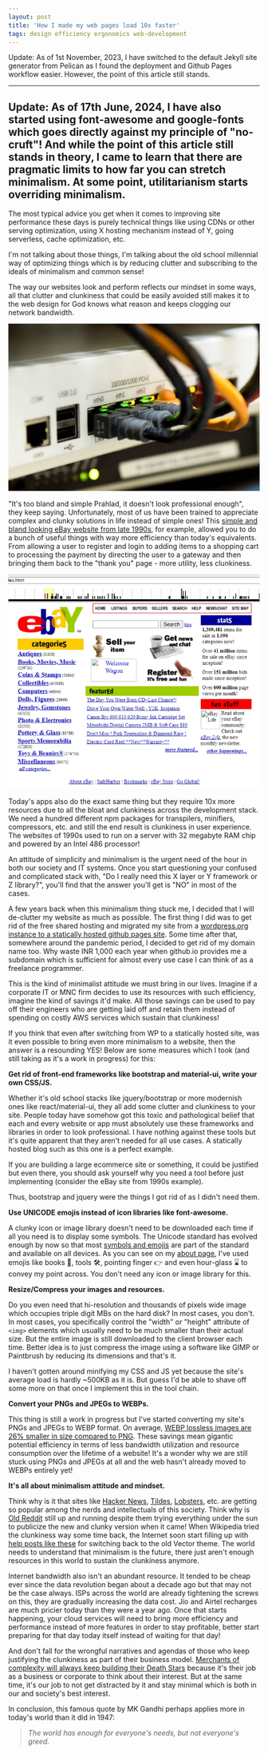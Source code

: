 ```yaml
---
layout: post
title: 'How I made my web pages load 10x faster'
tags: design efficiency ergonomics web-development
---
```


Update: As of 1st November, 2023, I have switched to the default Jekyll site generator from Pelican as I found the deployment and Github Pages workflow easier. However, the point of this article still stands.

---
Update: As of 17th June, 2024, I have also started using font-awesome and google-fonts which goes directly against my principle of "no-cruft"! And while the point of this article still stands in theory, I came to learn that there are pragmatic limits to how far you can stretch minimalism. At some point, utilitarianism starts overriding minimalism.
---
The most typical advice you get when it comes to improving site performance these days is purely technical things like using CDNs or other serving optimization, using X hosting mechanism instead of Y, going serverless, cache optimization, etc.

I'm not talking about those things, I'm talking about the old school millennial way of optimizing things which is by reducing clutter and subscribing to the ideals of minimalism and common sense!

The way our websites look and perform reflects our mindset in some ways, all that clutter and clunkiness that could be easily avoided still makes it to the web design for God knows what reason and keeps clogging our network bandwidth.

![lan-switch](/uploads/lan-switch.webp)

"It's too bland and simple Prahlad, it doesn't look professional enough", they keep saying. Unfortunately, most of us have been trained to appreciate complex and clunky solutions in life instead of simple ones! This [simple and bland looking eBay website from late 1990s](https://web.archive.org/web/19990117033159/http://pages.ebay.com/aw/index.html), for example, allowed you to do a bunch of useful things with way more efficiency than today's equivalents. From allowing a user to register and login to adding items to a shopping cart to processing the payment by directing the user to a gateway and then bringing them back to the "thank you" page - more utility, less clunkiness.

![web page from 1990s](/uploads/ebay_1999.webp)

Today's apps also do the exact same thing but they require 10x more resources due to all the bloat and clunkiness across the development stack. We need a hundred different npm packages for transpilers, minifiers, compressors, etc. and still the end result is clunkiness in user experience. The websites of 1990s used to run on a server with 32 megabyte RAM chip and powered by an Intel 486 processor!

An attitude of simplicity and minimalism is the urgent need of the hour in both our society and IT systems. Once you start questioning your confused and complicated stack with, "Do I really need this X layer or Y framework or Z library?", you'll find that the answer you'll get is "NO" in most of the cases.

A few years back when this minimalism thing stuck me, I decided that I will de-clutter my website as much as possible. The first thing I did was to get rid of the free shared hosting and migrated my site from a [wordpress.org instance to a statically hosted github pages site](https://prahladyeri.github.io/blog/2019/05/wordpress-to-pelican-in-24-hours.html). Some time after that, somewhere around the pandemic period, I decided to get rid of my domain name too. Why waste INR 1,000 each year when github.io provides me a subdomain which is sufficient for almost every use case I can think of as a freelance programmer.

This is the kind of minimalist attitude we must bring in our lives. Imagine if a corporate IT or MNC firm decides to use its resources with such efficiency, imagine the kind of savings it'd make. All those savings can be used to pay off their engineers who are getting laid off and retain them instead of spending on costly AWS services which sustain that clunkiness!

If you think that even after switching from WP to a statically hosted site, was it even possible to bring even more minimalism to a website, then the answer is a resounding YES! Below are some measures which I took (and still taking as it's a work in progress) for this:

**Get rid of front-end frameworks like bootstrap and material-ui, write your own CSS/JS.**

Whether it's old school stacks like jquery/bootstrap or more modernish ones like react/material-ui, they all add some clutter and clunkiness to your site. People today have somehow got this toxic and pathological belief that each and every website or app must absolutely use these frameworks and libraries in order to look professional. I have nothing against these tools but it's quite apparent that they aren't needed for all use cases. A statically hosted blog such as this one is a perfect example.

If you are building a large ecommerce site or something, it could be justified but even there, you should ask yourself why you need a tool before just implementing (consider the eBay site from 1990s example).

Thus, bootstrap and jquery were the things I got rid of as I didn't need them.

**Use UNICODE emojis instead of icon libraries like font-awesome.**

A clunky icon or image library doesn't need to be downloaded each time if all you need is to display some symbols. The Unicode standard has evolved enough by now so that most [symbols and emojis](https://emojipedia.org/objects/) are part of the standard and available on all devices. As you can see on my [about page](/about), I've used emojis like books 📗, tools 🛠, pointing finger 👉 and even hour-glass ⌛ to convey my point across. You don't need any icon or image library for this.

**Resize/Compress your images and resources.**

Do you even need that hi-resolution and thousands of pixels wide image which occupies triple digit MBs on the hard disk? In most cases, you don't. In most cases, you specifically control the "width" or "height" attribute of `<img>` elements which usually need to be much smaller than their actual size. But the entire image is still downloaded to the client browser each time. Better idea is to just compress the image using a software like GIMP or Paintbrush by reducing its dimensions and that's it.

I haven't gotten around minifying my CSS and JS yet because the site's average load is hardly ~500KB as it is. But guess I'd be able to shave off some more on that once I implement this in the tool chain.

**Convert your PNGs and JPEGs to WEBPs.**

This thing is still a work in progress but I've started converting my site's PNGs and JPEGs to WEBP format. On average, [WEBP lossless images are 26% smaller in size compared to PNG](https://developers.google.com/speed/webp). These savings mean gigantic potential efficiency in terms of less bandwidth utilization and resource consumption over the lifetime of a website! It's a wonder why we are still stuck using PNGs and JPEGs at all and the web hasn't already moved to WEBPs entirely yet!

**It's all about minimalism attitude and mindset.**

Think why is it that sites like [Hacker News](https://news.ycombinator.com/news), [Tildes](https://tildes.net/), [Lobsters](https://lobste.rs/), etc. are getting so popular among the nerds and intellectuals of this society. Think why is [Old Reddit](https://old.reddit.com/) still up and running despite them trying everything under the sun to publicize the new and clunky version when it came! When Wikipedia tried the clunkiness way some time back, the Internet soon start filling up with [help posts like these](https://www.howtogeek.com/866617/how-to-get-the-old-wikipedia-layout-back/) for switching back to the old Vector theme. The world needs to understand that minimalism is the future, there just aren't enough resources in this world to sustain the clunkiness anymore.

Internet bandwidth also isn't an abundant resource. It tended to be cheap ever since the data revolution began about a decade ago but that may not be the case always. ISPs across the world are already tightening the screws on this, they are gradually increasing the data cost. Jio and Airtel recharges are much pricier today than they were a year ago. Once that starts happening, your cloud services will need to bring more efficiency and performance instead of more features in order to stay profitable, better start preparing for that day today itself instead of waiting for that day!

And don't fall for the wrongful narratives and agendas of those who keep justifying the clunkiness as part of their business model. [Merchants of complexity will always keep building their Death Stars](https://world.hey.com/dhh/they-re-rebuilding-the-death-star-of-complexity-4fb5d08d) because it's their job as a business or corporate to think about their interest. But at the same time, it's our job to not get distracted by it and stay minimal which is both in our and society's best interest.

In conclusion, this famous quote by MK Gandhi perhaps applies more in today's world than it did in 1947:

> *The world has enough for everyone's needs, but not everyone's greed.*